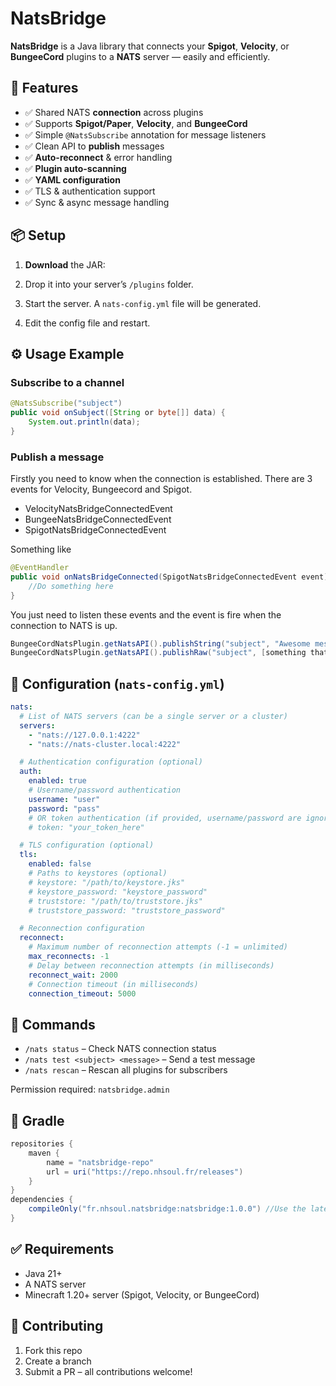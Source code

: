 # NatsBridge

**NatsBridge** is a Java library that connects your **Spigot**, **Velocity**, or **BungeeCord** plugins to a **NATS** server — easily and efficiently.

## 🚀 Features

* ✅ Shared NATS **connection** across plugins
* ✅ Supports **Spigot/Paper**, **Velocity**, and **BungeeCord**
* ✅ Simple `@NatsSubscribe` annotation for message listeners
* ✅ Clean API to **publish** messages
* ✅ **Auto-reconnect** & error handling
* ✅ **Plugin auto-scanning**
* ✅ **YAML configuration**
* ✅ TLS & authentication support
* ✅ Sync & async message handling

## 📦 Setup

1. **Download** the JAR:

2. Drop it into your server’s `/plugins` folder.

3. Start the server. A `nats-config.yml` file will be generated.

4. Edit the config file and restart.

## ⚙️ Usage Example

### Subscribe to a channel

```java
@NatsSubscribe("subject")
public void onSubject([String or byte[]] data) {
    System.out.println(data);
}
```

### Publish a message

Firstly you need to know when the connection is established.
There are 3 events for Velocity, Bungeecord and Spigot.
- VelocityNatsBridgeConnectedEvent
- BungeeNatsBridgeConnectedEvent
- SpigotNatsBridgeConnectedEvent

Something like
```java
@EventHandler
public void onNatsBridgeConnected(SpigotNatsBridgeConnectedEvent event) {
    //Do something here
}
```

You just need to listen these events and the event is fire when the connection to NATS is up.

```java
BungeeCordNatsPlugin.getNatsAPI().publishString("subject", "Awesome message");
BungeeCordNatsPlugin.getNatsAPI().publishRaw("subject", [something that is byte[]]);
```


## 📂 Configuration (`nats-config.yml`)

```yaml
nats:
  # List of NATS servers (can be a single server or a cluster)
  servers:
    - "nats://127.0.0.1:4222"
    - "nats://nats-cluster.local:4222"

  # Authentication configuration (optional)
  auth:
    enabled: true
    # Username/password authentication
    username: "user"
    password: "pass"
    # OR token authentication (if provided, username/password are ignored)
    # token: "your_token_here"

  # TLS configuration (optional)
  tls:
    enabled: false
    # Paths to keystores (optional)
    # keystore: "/path/to/keystore.jks"
    # keystore_password: "keystore_password"
    # truststore: "/path/to/truststore.jks"
    # truststore_password: "truststore_password"

  # Reconnection configuration
  reconnect:
    # Maximum number of reconnection attempts (-1 = unlimited)
    max_reconnects: -1
    # Delay between reconnection attempts (in milliseconds)
    reconnect_wait: 2000
    # Connection timeout (in milliseconds)
    connection_timeout: 5000
```

## 🔧 Commands

* `/nats status` – Check NATS connection status
* `/nats test <subject> <message>` – Send a test message
* `/nats rescan` – Rescan all plugins for subscribers

Permission required: `natsbridge.admin`

## 🧩 Gradle

```gradle
repositories {
    maven {
        name = "natsbridge-repo"
        url = uri("https://repo.nhsoul.fr/releases")
    }
}
dependencies {
    compileOnly("fr.nhsoul.natsbridge:natsbridge:1.0.0") //Use the latest version
}
```

## ✅ Requirements

* Java 21+
* A NATS server
* Minecraft 1.20+ server (Spigot, Velocity, or BungeeCord)

## 🤝 Contributing

1. Fork this repo
2. Create a branch
3. Submit a PR – all contributions welcome!
